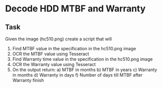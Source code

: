# Decode HDD MTBF and Warranty

## Task

Given the image (hc510.png) create a script that will

1. Find MTBF value in the specification in the hc510.png image
2. OCR the MTBF value using Tesseract
3. Find Warranty time value in the specification  in the hc510.png image
4. OCR the Warranty value using Tesseract
5. On the output return:
    a) MTBF in months
    b) MTBF in years
    c) Warranty in months
    d) Warranty in days
    f) Number of days till MTBF after Warranty finish
